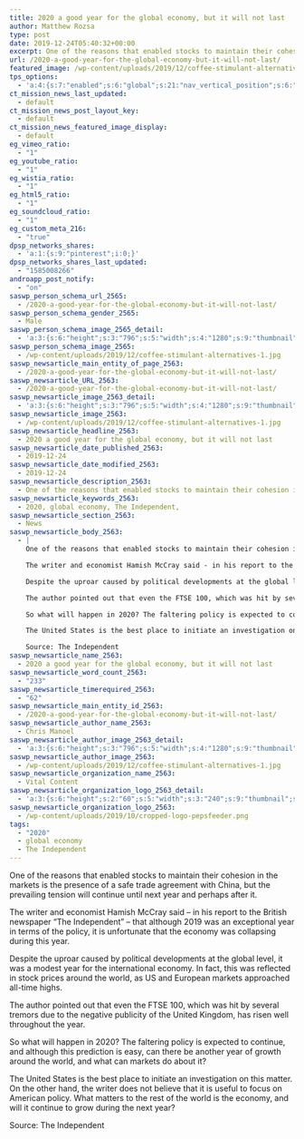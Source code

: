 ```yaml
---
title: 2020 a good year for the global economy, but it will not last
author: Matthew Rozsa
type: post
date: 2019-12-24T05:40:32+00:00
excerpt: One of the reasons that enabled stocks to maintain their cohesion in the markets is the presence of a safe trade agreement with China, but the prevailing tension will continue until next year and perhaps after it.
url: /2020-a-good-year-for-the-global-economy-but-it-will-not-last/
featured_image: /wp-content/uploads/2019/12/coffee-stimulant-alternatives-1.jpg
tps_options:
  - 'a:4:{s:7:"enabled";s:6:"global";s:21:"nav_vertical_position";s:6:"global";s:23:"nav_hide_on_first_slide";b:0;s:23:"slide_loading_mechanism";s:6:"global";}'
ct_mission_news_last_updated:
  - default
ct_mission_news_post_layout_key:
  - default
ct_mission_news_featured_image_display:
  - default
eg_vimeo_ratio:
  - "1"
eg_youtube_ratio:
  - "1"
eg_wistia_ratio:
  - "1"
eg_html5_ratio:
  - "1"
eg_soundcloud_ratio:
  - "1"
eg_custom_meta_216:
  - "true"
dpsp_networks_shares:
  - 'a:1:{s:9:"pinterest";i:0;}'
dpsp_networks_shares_last_updated:
  - "1585008266"
androapp_post_notify:
  - "on"
saswp_person_schema_url_2565:
  - /2020-a-good-year-for-the-global-economy-but-it-will-not-last/
saswp_person_schema_gender_2565:
  - Male
saswp_person_schema_image_2565_detail:
  - 'a:3:{s:6:"height";s:3:"796";s:5:"width";s:4:"1280";s:9:"thumbnail";s:90:"/wp-content/uploads/2019/12/coffee-stimulant-alternatives-1.jpg";}'
saswp_person_schema_image_2565:
  - /wp-content/uploads/2019/12/coffee-stimulant-alternatives-1.jpg
saswp_newsarticle_main_entity_of_page_2563:
  - /2020-a-good-year-for-the-global-economy-but-it-will-not-last/
saswp_newsarticle_URL_2563:
  - /2020-a-good-year-for-the-global-economy-but-it-will-not-last/
saswp_newsarticle_image_2563_detail:
  - 'a:3:{s:6:"height";s:3:"796";s:5:"width";s:4:"1280";s:9:"thumbnail";s:90:"/wp-content/uploads/2019/12/coffee-stimulant-alternatives-1.jpg";}'
saswp_newsarticle_image_2563:
  - /wp-content/uploads/2019/12/coffee-stimulant-alternatives-1.jpg
saswp_newsarticle_headline_2563:
  - 2020 a good year for the global economy, but it will not last
saswp_newsarticle_date_published_2563:
  - 2019-12-24
saswp_newsarticle_date_modified_2563:
  - 2019-12-24
saswp_newsarticle_description_2563:
  - One of the reasons that enabled stocks to maintain their cohesion in the markets is the presence of a safe trade agreement with China, but the prevailing tension will continue until next year and perhaps after it.
saswp_newsarticle_keywords_2563:
  - 2020, global economy, The Independent,
saswp_newsarticle_section_2563:
  - News
saswp_newsarticle_body_2563:
  - |
    One of the reasons that enabled stocks to maintain their cohesion in the markets is the presence of a safe trade agreement with China, but the prevailing tension will continue until next year and perhaps after it.

    The writer and economist Hamish McCray said - in his report to the British newspaper "The Independent" - that although 2019 was an exceptional year in terms of the policy, it is unfortunate that the economy was collapsing during this year.

    Despite the uproar caused by political developments at the global level, it was a modest year for the international economy. In fact, this was reflected in stock prices around the world, as US and European markets approached all-time highs.

    The author pointed out that even the FTSE 100, which was hit by several tremors due to the negative publicity of the United Kingdom, has risen well throughout the year.

    So what will happen in 2020? The faltering policy is expected to continue, and although this prediction is easy, can there be another year of growth around the world, and what can markets do about it?

    The United States is the best place to initiate an investigation on this matter. On the other hand, the writer does not believe that it is useful to focus on American policy. What matters to the rest of the world is the economy, and will it continue to grow during the next year?

    Source: The Independent
saswp_newsarticle_name_2563:
  - 2020 a good year for the global economy, but it will not last
saswp_newsarticle_word_count_2563:
  - "233"
saswp_newsarticle_timerequired_2563:
  - "62"
saswp_newsarticle_main_entity_id_2563:
  - /2020-a-good-year-for-the-global-economy-but-it-will-not-last/
saswp_newsarticle_author_name_2563:
  - Chris Manoel
saswp_newsarticle_author_image_2563_detail:
  - 'a:3:{s:6:"height";s:3:"796";s:5:"width";s:4:"1280";s:9:"thumbnail";s:90:"/wp-content/uploads/2019/12/coffee-stimulant-alternatives-1.jpg";}'
saswp_newsarticle_author_image_2563:
  - /wp-content/uploads/2019/12/coffee-stimulant-alternatives-1.jpg
saswp_newsarticle_organization_name_2563:
  - Vital Content
saswp_newsarticle_organization_logo_2563_detail:
  - 'a:3:{s:6:"height";s:2:"60";s:5:"width";s:3:"240";s:9:"thumbnail";s:82:"/wp-content/uploads/2019/10/cropped-logo-pepsfeeder.png";}'
saswp_newsarticle_organization_logo_2563:
  - /wp-content/uploads/2019/10/cropped-logo-pepsfeeder.png
tags:
  - "2020"
  - global economy
  - The Independent
---
```


One of the reasons that enabled stocks to maintain their cohesion in the markets is the presence of a safe trade agreement with China, but the prevailing tension will continue until next year and perhaps after it.

The writer and economist Hamish McCray said &#8211; in his report to the British newspaper &#8220;The Independent&#8221; &#8211; that although 2019 was an exceptional year in terms of the policy, it is unfortunate that the economy was collapsing during this year.

Despite the uproar caused by political developments at the global level, it was a modest year for the international economy. In fact, this was reflected in stock prices around the world, as US and European markets approached all-time highs.

The author pointed out that even the FTSE 100, which was hit by several tremors due to the negative publicity of the United Kingdom, has risen well throughout the year.

So what will happen in 2020? The faltering policy is expected to continue, and although this prediction is easy, can there be another year of growth around the world, and what can markets do about it?

The United States is the best place to initiate an investigation on this matter. On the other hand, the writer does not believe that it is useful to focus on American policy. What matters to the rest of the world is the economy, and will it continue to grow during the next year?

Source: The Independent
